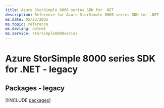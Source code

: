 ```yaml
---
title: Azure StorSimple 8000 series SDK for .NET
description: Reference for Azure StorSimple 8000 series SDK for .NET
ms.date: 05/23/2025
ms.topic: reference
ms.devlang: dotnet
ms.service: storsimple8000series
---
```

# Azure StorSimple 8000 series SDK for .NET - legacy
## Packages - legacy
[!INCLUDE [packages](storsimple-8000-series-index.md)]
